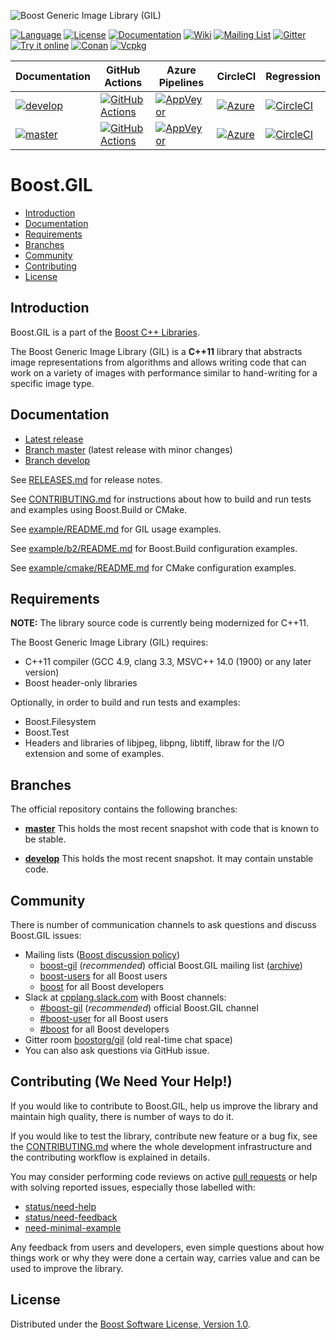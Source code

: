 ![Boost Generic Image Library (GIL)](https://raw.githubusercontent.com/boostorg/gil/develop/doc/_static/gil.png)

[![Language](https://img.shields.io/badge/C%2B%2B-11-blue.svg)](https://en.wikipedia.org/wiki/C%2B%2B#Standardization)
[![License](https://img.shields.io/badge/license-BSL-blue.svg)](https://opensource.org/licenses/BSL-1.0)
[![Documentation](https://img.shields.io/badge/gil-documentation-blue.svg)](http://boostorg.github.com/gil/)
[![Wiki](https://img.shields.io/badge/gil-wiki-blue.svg)](https://github.com/boostorg/gil/wiki)
[![Mailing List](https://img.shields.io/badge/gil-mailing%20list-4eb899.svg)](https://lists.boost.org/mailman/listinfo.cgi/boost-gil)
[![Gitter](https://img.shields.io/badge/gil-chat%20on%20gitter-4eb899.svg)](https://gitter.im/boostorg/gil)
[![Try it online](https://img.shields.io/badge/on-wandbox-blue.svg)](https://wandbox.org/permlink/isNgnMuqWcqTqzy7)
[![Conan](https://img.shields.io/badge/on-conan-blue.svg)](https://bintray.com/bincrafters/public-conan/boost_gil%3Abincrafters)
[![Vcpkg](https://img.shields.io/badge/on-vcpkg-blue.svg)](https://github.com/Microsoft/vcpkg/tree/master/ports/boost-gil)

Documentation | GitHub Actions | Azure Pipelines | CircleCI        | Regression
--------------|----------------|-----------------|-----------------|------------
[![develop](https://img.shields.io/badge/doc-develop-blue.svg)](https://boostorg.github.io/gil/develop/) | [![GitHub Actions](https://github.com/boostorg/gil/workflows/CI/badge.svg?branch=develop)](https://github.com/boostorg/gil/actions?query=branch:develop) | [![AppVeyor](https://ci.appveyor.com/api/projects/status/w4k19d8io2af168h/branch/develop?svg=true)](https://ci.appveyor.com/project/stefanseefeld/gil/branch/develop) | [![Azure](https://dev.azure.com/boostorg/gil/_apis/build/status/boostorg.gil?branchName=develop)](https://dev.azure.com/boostorg/gil/_build/latest?definitionId=7&branchName=develop) | [![CircleCI](https://circleci.com/gh/boostorg/gil/tree/develop.svg?style=shield)](https://circleci.com/gh/boostorg/workflows/gil/tree/develop) | [![gil](https://img.shields.io/badge/gil-develop-blue.svg)](http://www.boost.org/development/tests/develop/developer/gil.html)
[![master](https://img.shields.io/badge/doc-master-blue.svg)](https://boostorg.github.io/gil/) | [![GitHub Actions](https://github.com/boostorg/gil/workflows/CI/badge.svg?branch=master)](https://github.com/boostorg/gil/actions?query=branch:master) | [![AppVeyor](https://ci.appveyor.com/api/projects/status/w4k19d8io2af168h?svg=true)](https://ci.appveyor.com/project/stefanseefeld/gil/branch/master) | [![Azure](https://dev.azure.com/boostorg/gil/_apis/build/status/boostorg.gil?branchName=master)](https://dev.azure.com/boostorg/gil/_build/latest?definitionId=7&branchName=master) | [![CircleCI](https://circleci.com/gh/boostorg/gil/tree/master.svg?style=shield)](https://circleci.com/gh/boostorg/workflows/gil/tree/master) | [![gil](https://img.shields.io/badge/gil-master-blue.svg)](http://www.boost.org/development/tests/master/developer/gil.html)
 
# Boost.GIL

- [Introduction](#introduction)
- [Documentation](#documentation)
- [Requirements](#requirements)
- [Branches](#branches)
- [Community](#community)
- [Contributing](#contributing-we-need-your-help)
- [License](#license)

## Introduction

Boost.GIL is a part of the [Boost C++ Libraries](http://github.com/boostorg).

The Boost Generic Image Library (GIL) is a **C++11** library that abstracts image
representations from algorithms and allows writing code that can work on a
variety of images with performance similar to hand-writing for a specific image type.

## Documentation

- [Latest release](https://boost.org/libs/gil)
- [Branch master](http://boostorg.github.io/gil/) (latest release with minor changes)
- [Branch develop](http://boostorg.github.io/gil/develop/)

See [RELEASES.md](RELEASES.md) for release notes.

See [CONTRIBUTING.md](CONTRIBUTING.md) for instructions about how to build and
run tests and examples using Boost.Build or CMake.

See [example/README.md](example/README.md) for GIL usage examples.

See [example/b2/README.md](example/b2/README.md) for Boost.Build configuration examples.

See [example/cmake/README.md](example/cmake/README.md) for CMake configuration examples.

## Requirements

**NOTE:** The library source code is currently being modernized for C++11.

The Boost Generic Image Library (GIL) requires:

- C++11 compiler (GCC 4.9, clang 3.3, MSVC++ 14.0 (1900) or any later version)
- Boost header-only libraries

Optionally, in order to build and run tests and examples:

- Boost.Filesystem
- Boost.Test
- Headers and libraries of libjpeg, libpng, libtiff, libraw for the I/O extension and some of examples.

## Branches

The official repository contains the following branches:

- [**master**](https://github.com/boostorg/gil/tree/master) This
  holds the most recent snapshot with code that is known to be stable.

- [**develop**](https://github.com/boostorg/gil/tree/develop) This
  holds the most recent snapshot. It may contain unstable code.

## Community

There is number of communication channels to ask questions and discuss Boost.GIL issues:

- Mailing lists ([Boost discussion policy](https://www.boost.org/more/discussion_policy.html))
    - [boost-gil](https://lists.boost.org/mailman/listinfo.cgi/boost-gil) (*recommended*) official Boost.GIL mailing list ([archive](https://lists.boost.org/boost-gil/))
    - [boost-users](https://lists.boost.org/mailman/listinfo.cgi/boost-users) for all Boost users
    - [boost](https://lists.boost.org/mailman/listinfo.cgi/boost) for all Boost developers
- Slack at [cpplang.slack.com](https://cppalliance.org/slack/) with Boost channels:
    - [\#boost-gil](https://cpplang.slack.com/archives/CSVT0STV2) (*recommended*) official Boost.GIL channel
    - [\#boost-user](https://cpplang.slack.com/messages/CEWTCFDN0/) for all Boost users
    - [\#boost](https://cpplang.slack.com/messages/C27KZLB0X/) for all Boost developers
- Gitter room [boostorg/gil](https://gitter.im/boostorg/gil) (old real-time chat space)
- You can also ask questions via GitHub issue.

## Contributing (We Need Your Help!)

If you would like to contribute to Boost.GIL, help us improve the library
and maintain high quality, there is number of ways to do it.

If you would like to test the library, contribute new feature or a bug fix,
see the [CONTRIBUTING.md](CONTRIBUTING.md) where the whole development
infrastructure and the contributing workflow is explained in details.

You may consider performing code reviews on active
[pull requests](https://github.com/boostorg/gil/pulls) or help
with solving reported issues, especially those labelled with:

- [status/need-help](https://github.com/boostorg/gil/labels/status%2Fneed-help)
- [status/need-feedback](https://github.com/boostorg/gil/labels/status%2Fneed-feedback)
- [need-minimal-example](https://github.com/boostorg/gil/labels/status%2Fneed-minimal-example)

Any feedback from users and developers, even simple questions about how things work
or why they were done a certain way, carries value and can be used to improve the library.

## License

Distributed under the [Boost Software License, Version 1.0](http://www.boost.org/LICENSE_1_0.txt).
